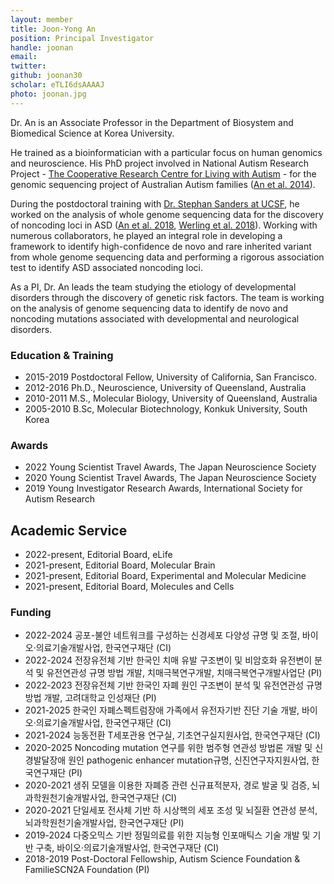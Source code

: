 ```yaml
---
layout: member
title: Joon-Yong An
position: Principal Investigator
handle: joonan
email:
twitter:
github: joonan30
scholar: eTLI6dsAAAAJ
photo: joonan.jpg
---
```


  Dr. An is an Associate Professor in the Department of Biosystem and Biomedical Science at Korea University.

  He trained as a bioinformatician with a particular focus on human genomics and neuroscience. His PhD project involved in National Autism Research Project - [The Cooperative Research Centre for Living with Autism](http://www.autismcrc.com.au/) - for the genomic sequencing project of Australian Autism families ([An et al. 2014](https://www.nature.com/articles/tp201438)).

  During the postdoctoral training with [Dr. Stephan Sanders at UCSF](https://sanderslab.github.io/team/stephansanders), he worked on the analysis of whole genome sequencing data for the discovery of noncoding loci in ASD ([An et al. 2018](http://science.sciencemag.org/content/362/6420/eaat6576.long), [Werling et al. 2018](https://www.nature.com/articles/s41588-018-0107-y)). Working with numerous collaborators, he played an integral role in developing a framework to identify high-confidence de novo and rare inherited variant from whole genome sequencing data and performing a rigorous association test to identify ASD associated noncoding loci.

  As a PI, Dr. An leads the team studying the etiology of developmental disorders through the discovery of genetic risk factors. The team is working on the analysis of genome sequencing data to identify de novo and noncoding mutations associated with developmental and neurological disorders.


### Education & Training
- 2015-2019 Postdoctoral Fellow, University of California, San Francisco.
- 2012-2016 Ph.D., Neuroscience, University of Queensland, Australia
- 2010-2011 M.S., Molecular Biology, University of Queensland, Australia
- 2005-2010 B.Sc, Molecular Biotechnology, Konkuk University, South Korea

### Awards
- 2022 Young Scientist Travel Awards, The Japan Neuroscience Society
- 2020 Young Scientist Travel Awards, The Japan Neuroscience Society
- 2019 Young Investigator Research Awards, International Society for Autism Research

## Academic Service
- 2022-present, Editorial Board, eLife
- 2021-present, Editorial Board, Molecular Brain
- 2021-present, Editorial Board, Experimental and Molecular Medicine
- 2021-present, Editorial Board, Molecules and Cells

### Funding
- 2022-2024 공포-불안 네트워크를 구성하는 신경세포 다양성 규명 및 조절, 바이오·의료기술개발사업, 한국연구재단 (CI)
- 2022-2024 전장유전체 기반 한국인 치매 유발 구조변이 및 비암호화 유전변이 분석 및 유전연관성 규명 방법 개발, 치매극복연구개발, 치매극복연구개발사업단 (PI)
- 2022-2023 전장유전체 기반 한국인 자폐 원인 구조변이 분석 및 유전연관성 규명 방법 개발, 고려대학교 인성재단 (PI)
- 2021-2025 한국인 자폐스펙트럼장애 가족에서 유전자기반 진단 기술 개발, 바이오·의료기술개발사업, 한국연구재단 (CI)
- 2021-2024 능동전환 T세포관용 연구실, 기초연구실지원사업, 한국연구재단 (CI)
- 2020-2025 Noncoding mutation 연구를 위한 범주형 연관성 방법론 개발 및 신경발달장애 원인 pathogenic enhancer mutation규명, 신진연구자지원사업, 한국연구재단 (PI)
- 2020-2021 생쥐 모델을 이용한 자폐증 관련 신규표적분자, 경로 발굴 및 검증, 뇌과학원천기술개발사업, 한국연구재단 (CI)
- 2020-2021 단일세포 전사체 기반 하 시상핵의 세포 조성 및 뇌질환 연관성 분석, 뇌과학원천기술개발사업, 한국연구재단 (PI)
- 2019-2024 다중오믹스 기반 정밀의료를 위한 지능형 인포매틱스 기술 개발 및 기반 구축, 바이오·의료기술개발사업, 한국연구재단 (CI)
- 2018-2019 Post-Doctoral Fellowship, Autism Science Foundation & FamilieSCN2A Foundation (PI)